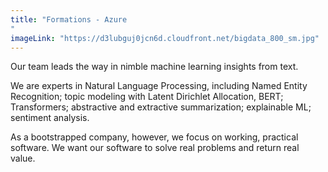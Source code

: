 ```yaml
---
title: "Formations - Azure
"
imageLink: "https://d3lubguj0jcn6d.cloudfront.net/bigdata_800_sm.jpg"
---
```


Our team leads the way in nimble machine learning insights from text.

We are experts in Natural Language Processing, including Named Entity
Recognition; topic modeling with Latent Dirichlet Allocation, BERT;
Transformers; abstractive and extractive summarization; explainable ML;
sentiment analysis.

As a bootstrapped company, however, we focus on working, practical software. We
want our software to solve real problems and return real value.
